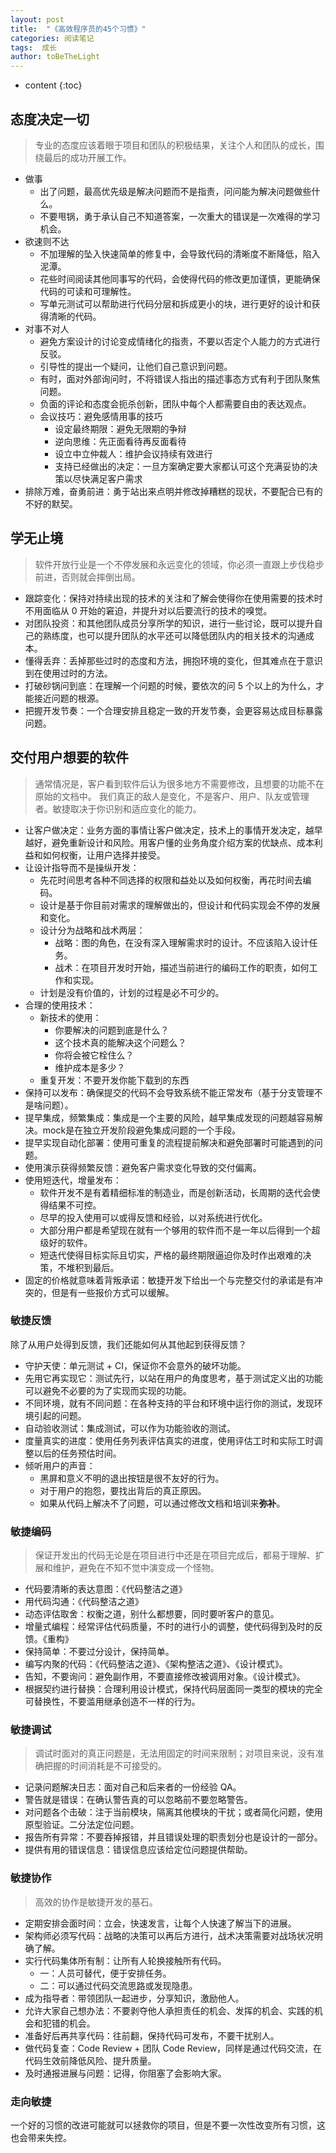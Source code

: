 ```yaml
---
layout: post
title:  "《高效程序员的45个习惯》"
categories: 阅读笔记
tags:  成长
author: toBeTheLight
---
```


* content
{:toc}








## 态度决定一切

> 专业的态度应该着眼于项目和团队的积极结果，关注个人和团队的成长，围绕最后的成功开展工作。

* 做事
  * 出了问题，最高优先级是解决问题而不是指责，问问能为解决问题做些什么。
  * 不要甩锅，勇于承认自己不知道答案，一次重大的错误是一次难得的学习机会。
* 欲速则不达
  * 不加理解的坠入快速简单的修复中，会导致代码的清晰度不断降低，陷入泥潭。
  * 花些时间阅读其他同事写的代码，会使得代码的修改更加谨慎，更能确保代码的可读和可理解性。
  * 写单元测试可以帮助进行代码分层和拆成更小的块，进行更好的设计和获得清晰的代码。
* 对事不对人
  * 避免方案设计的讨论变成情绪化的指责，不要以否定个人能力的方式进行反驳。
  * 引导性的提出一个疑问，让他们自己意识到问题。
  * 有时，面对外部询问时，不将错误人指出的描述事态方式有利于团队聚焦问题。
  * 负面的评论和态度会扼杀创新，团队中每个人都需要自由的表达观点。
  * 会议技巧：避免感情用事的技巧
    * 设定最终期限：避免无限期的争辩
    * 逆向思维：先正面看待再反面看待
    * 设立中立仲裁人：维护会议持续有效进行
    * 支持已经做出的决定：一旦方案确定要大家都认可这个充满妥协的决策以尽快满足客户需求
* 排除万难，奋勇前进：勇于站出来点明并修改掉糟糕的现状，不要配合已有的不好的默契。

## 学无止境

> 软件开放行业是一个不停发展和永远变化的领域，你必须一直跟上步伐稳步前进，否则就会摔倒出局。

* 跟踪变化：保持对持续出现的技术的关注和了解会使得你在使用需要的技术时不用面临从 0 开始的窘迫，并提升对以后要流行的技术的嗅觉。
* 对团队投资：和其他团队成员分享所学的知识，进行一些讨论，既可以提升自己的熟练度，也可以提升团队的水平还可以降低团队内的相关技术的沟通成本。
* 懂得丢弃：丢掉那些过时的态度和方法，拥抱环境的变化，但其难点在于意识到在使用过时的方法。
* 打破砂锅问到底：在理解一个问题的时候，要依次的问 5 个以上的为什么，才能接近问题的根源。
* 把握开发节奏：一个合理安排且稳定一致的开发节奏，会更容易达成目标暴露问题。

## 交付用户想要的软件

> 通常情况是，客户看到软件后认为很多地方不需要修改，且想要的功能不在原始的文档中。
> 我们真正的敌人是变化，不是客户、用户、队友或管理者。敏捷取决于你识别和适应变化的能力。

* 让客户做决定：业务方面的事情让客户做决定，技术上的事情开发决定，越早越好，避免重新设计和风险。用客户懂的业务角度介绍方案的优缺点、成本利益和如何权衡，让用户选择并接受。
* 让设计指导而不是操纵开发：
  * 先花时间思考各种不同选择的权限和益处以及如何权衡，再花时间去编码。
  * 设计是基于你目前对需求的理解做出的，但设计和代码实现会不停的发展和变化。
  * 设计分为战略和战术两层：
    * 战略：图的角色，在没有深入理解需求时的设计。不应该陷入设计任务。
    * 战术：在项目开发时开始，描述当前进行的编码工作的职责，如何工作和实现。
  * 计划是没有价值的，计划的过程是必不可少的。
* 合理的使用技术：
  * 新技术的使用：
    * 你要解决的问题到底是什么？
    * 这个技术真的能解决这个问题么？
    * 你将会被它栓住么？
    * 维护成本是多少？
  * 重复开发：不要开发你能下载到的东西
* 保持可以发布：确保提交的代码不会导致系统不能正常发布（基于分支管理不是啥问题）。
* 提早集成，频繁集成：集成是一个主要的风险，越早集成发现的问题越容易解决。mock是在独立开发阶段避免集成问题的一个手段。
* 提早实现自动化部署：使用可重复的流程提前解决和避免部署时可能遇到的问题。
* 使用演示获得频繁反馈：避免客户需求变化导致的交付偏离。
* 使用短迭代，增量发布：
  * 软件开发不是有着精细标准的制造业，而是创新活动，长周期的迭代会使得结果不可控。
  * 尽早的投入使用可以或得反馈和经验，以对系统进行优化。
  * 大部分用户都是希望现在就有一个够用的软件而不是一年以后得到一个超级好的软件。
  * 短迭代使得目标实际且切实，严格的最终期限逼迫你及时作出艰难的决策，不堆积到最后。
* 固定的价格就意味着背叛承诺：敏捷开发下给出一个与完整交付的承诺是有冲突的，但是有一些报价方式可以缓解。

### 敏捷反馈

除了从用户处得到反馈，我们还能如何从其他起到获得反馈？

* 守护天使：单元测试 + CI，保证你不会意外的破坏功能。
* 先用它再实现它：测试先行，以站在用户的角度思考，基于测试定义出的功能可以避免不必要的为了实现而实现的功能。
* 不同环境，就有不同问题：在各种支持的平台和环境中运行你的测试，发现环境引起的问题。
* 自动验收测试：集成测试，可以作为功能验收的测试。
* 度量真实的进度：使用任务列表评估真实的进度，使用评估工时和实际工时调整以后的任务预估时间。
* 倾听用户的声音：
  * 黑屏和意义不明的退出按钮是很不友好的行为。
  * 对于用户的抱怨，要找出背后的真正原因。
  * 如果从代码上解决不了问题，可以通过修改文档和培训来**弥补**。

### 敏捷编码

> 保证开发出的代码无论是在项目进行中还是在项目完成后，都易于理解、扩展和维护，避免在不知不觉中演变成一个怪物。

* 代码要清晰的表达意图：《代码整洁之道》
* 用代码沟通：《代码整洁之道》
* 动态评估取舍：权衡之道，别什么都想要，同时要听客户的意见。
* 增量式编程：经常评估代码质量，不时的进行小的调整，使代码得到及时的反馈。《重构》
* 保持简单：不要过分设计，保持简单。
* 编写内聚的代码：《代码整洁之道》、《架构整洁之道》、《设计模式》。
* 告知，不要询问：避免副作用，不要直接修改被调用对象。《设计模式》。
* 根据契约进行替换：合理利用设计模式，保持代码层面同一类型的模块的完全可替换性，不要滥用继承创造不一样的行为。

### 敏捷调试

> 调试时面对的真正问题是，无法用固定的时间来限制；对项目来说，没有准确把握的时间消耗是不可接受的。

* 记录问题解决日志：面对自己和后来者的一份经验 QA。
* 警告就是错误：在确认警告真的可以忽略前不要忽略警告。
* 对问题各个击破：注于当前模块，隔离其他模块的干扰；或者简化问题，使用原型验证。二分法定位问题。
* 报告所有异常：不要吞掉报错，并且错误处理的职责划分也是设计的一部分。
* 提供有用的错误信息：错误信息应该给定位问题提供帮助。

### 敏捷协作

> 高效的协作是敏捷开发的基石。

* 定期安排会面时间：立会，快速发言，让每个人快速了解当下的进展。
* 架构师必须写代码：战略的决策可以再后方进行，战术决策需要对战场状况明确了解。
* 实行代码集体所有制：让所有人轮换接触所有代码。
  * 一：人员可替代，便于安排任务。
  * 二：可以通过代码交流思路或发现隐患。
* 成为指导者：带领团队一起进步，分享知识，激励他人。
* 允许大家自己想办法：不要剥夺他人承担责任的机会、发挥的机会、实践的机会和犯错的机会。
* 准备好后再共享代码：往前翻，保持代码可发布，不要干扰别人。
* 做代码复查：Code Review + 团队 Code Review，同样是通过代码交流，在代码生效前降低风险、提升质量。
* 及时通报进展与问题：记得，你阻塞了会影响大家。

### 走向敏捷

一个好的习惯的改进可能就可以拯救你的项目，但是不要一次性改变所有习惯，这也会带来失控。